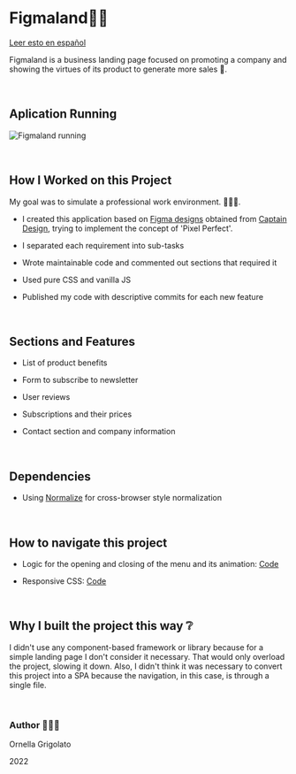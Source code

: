 # Figmaland💙💫

[Leer esto en español](https://github.com/OrnellaGrigolato/Figmaland-landing-page/blob/master/README.md)

Figmaland is a business landing page focused on promoting a company and showing the virtues of its product to generate more sales 💸.


<br/>

## Aplication Running

![Figmaland running](https://github.com/OrnellaGrigolato/Figmaland-landing-page/blob/master/FigmaLand_Running.gif)

<br/>

## How I Worked on this Project

My goal was to simulate a professional work environment.
👩🏻‍💻.

- I created this application based on [Figma designs](https://figma.com/file/NMGd0gAgQzgpauqhs1vzNG/Figmaland--Business-Landing-page-%28Community%29?node-id=69%3A5241) obtained from [Captain Design](https://captain-design.com), trying to implement the concept of 'Pixel Perfect'.

- I separated each requirement into sub-tasks

- Wrote maintainable code and commented out sections that required it

- Used pure CSS and vanilla JS

- Published my code with descriptive commits for each new feature

<br/>

## Sections and Features

- List of product benefits

- Form to subscribe to newsletter

- User reviews

- Subscriptions and their prices

- Contact section and company information

<br/>

## Dependencies

- Using [Normalize](https://necolas.github.io/normalize.css/) for cross-browser style normalization

<br />

## How to navigate this project

- Logic for the opening and closing of the menu and its animation: [Code](https://github.com/OrnellaGrigolato/Figmaland-landing-page/blob/f3685b7e0718356a79e64c6bd1cc72493cb3c092/src/js.js#L16)

- Responsive CSS: [Code](https://github.com/OrnellaGrigolato/Figmaland-landing-page/blob/f3685b7e0718356a79e64c6bd1cc72493cb3c092/src/style.css#L270)

<br />

## Why I built the project this way ❔

I didn't use any component-based framework or library because for a simple landing page I don't consider it necessary. That would only overload the project, slowing it down. Also, I didn't think it was necessary to convert this project into a SPA because the navigation, in this case, is through a single file.

<br />

### Author 🙋🏻‍♀️

Ornella Grigolato

2022